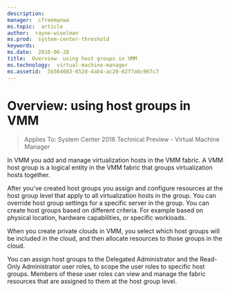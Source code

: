 ```yaml
---
description:  
manager:  cfreemanwa
ms.topic:  article
author:  rayne-wiselman
ms.prod:  system-center-threshold
keywords:  
ms.date:  2016-06-28
title:  Overview  using host groups in VMM
ms.technology:  virtual-machine-manager
ms.assetid:  5b564083-652d-4ab4-ac20-62f7abc967c7
---
```


# Overview: using host groups in VMM

>Applies To: System Center 2016 Technical Preview - Virtual Machine Manager



In VMM you add and manage virtualization hosts in the VMM fabric. A VMM host group is a logical entity in the VMM fabric that groups virtualization hosts together.

 After you've created host groups you assign and configure resources at the host group level that apply to all virtualization hosts in the group. You can override host group settings for a specific server in the group. You can create host groups based on different criteria. For example based on physical location, hardware capabilities, or specific workloads.
 

When you create private clouds in VMM,  you select which host groups will be included in the cloud, and then allocate resources to those groups in the cloud. 

You can assign host groups to the Delegated Administrator and the Read-Only Administrator user roles, to scope the user roles to specific host groups. Members of these user roles can view and manage the fabric resources that are assigned to them at the host group level.



